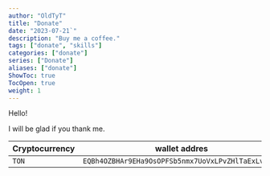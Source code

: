 ```yaml
---
author: "OldTyT"
title: "Donate"
date: "2023-07-21`"
description: "Buy me a coffee."
tags: ["donate", "skills"]
categories: ["donate"]
series: ["Donate"]
aliases: ["donate"]
ShowToc: true
TocOpen: true
weight: 1
---
```


Hello!

I will be glad if you thank me.

|Cryptocurrency | wallet addres|
|---|---|
|`TON`|`EQBh4OZBHAr9EHa9OsOPFSb5nmx7UoVxLPvZHlTaExLvtunX`|

<!--more-->
